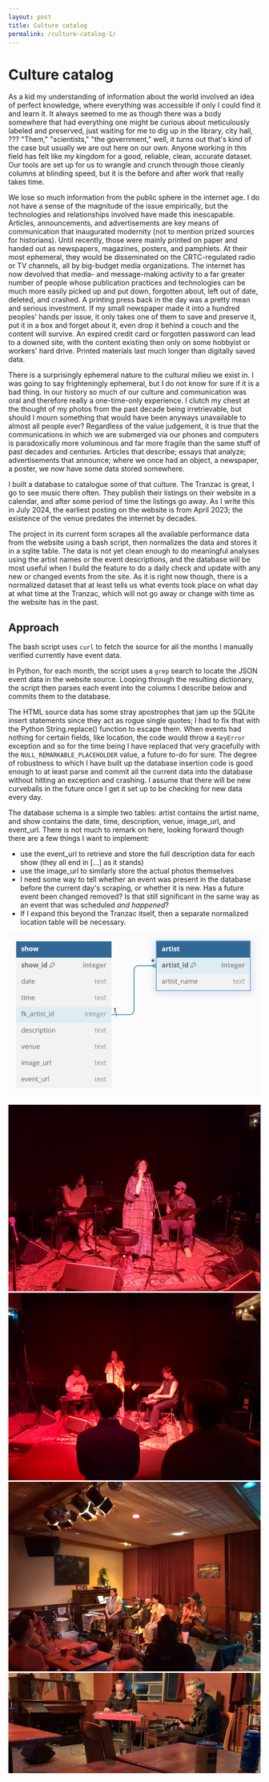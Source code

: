 ```yaml
---
layout: post
title: Culture catalog
permalink: /culture-catalog-1/
---
```


# Culture catalog

As a kid my understanding of information about the world involved an idea of perfect knowledge, where everything was accessible if only I could find it and learn it. It always seemed to me as though there was a body somewhere that had everything one might be curious about meticulously labeled and preserved, just waiting for me to dig up in the library, city hall, ??? "Them," "scientists," "the government," well, it turns out that's kind of the case but usually we are out here on our own. Anyone working in this field has felt like my kingdom for a good, reliable, clean, accurate dataset. Our tools are set up for us to wrangle and crunch through those cleanly columns at blinding speed, but it is the before and after work that really takes time.

We lose so much information from the public sphere in the internet age. I do not have a sense of the magnitude of the issue empirically, but the technologies and relationships involved have made this inescapable. Articles, announcements, and advertisements are key means of communication that inaugurated modernity (not to mention prized sources for historians). Until recently, those were mainly printed on paper and handed out as newspapers, magazines, posters, and pamphlets. At their most ephemeral, they would be disseminated on the CRTC-regulated radio or TV channels, all by big-budget media organizations. The internet has now devolved that media- and message-making activity to a far greater number of people whose publication practices and technologies can be much more easily picked up and put down, forgotten about, left out of date, deleted, and crashed. A printing press back in the day was a pretty mean and serious investment. If my small newspaper made it into a hundred peoples' hands per issue, it only takes one of them to save and preserve it, put it in a box and forget about it, even drop it behind a couch and the content will survive. An expired credit card or forgotten password can lead to a downed site, with the content existing then only on some hobbyist or workers' hard drive. Printed materials last much longer than digitally saved data. 

There is a surprisingly ephemeral nature to the cultural milieu we exist in. I was going to say frighteningly ephemeral, but I do not know for sure if it is a bad thing. In our history so much of our culture and communication was oral and therefore really a one-time-only experience. I clutch my chest at the thought of my photos from the past decade being irretrievable, but should I mourn something that would have been anyways unavailable to almost all people ever? Regardless of the value judgement, it is true that the communications in which we are submerged via our phones and computers is paradoxically more voluminous and far more fragile than the same stuff of past decades and centuries. Articles that describe; essays that analyze; advertisements that announce; where we once had an object, a newspaper, a poster, we now have some data stored somewhere.

I built a database to catalogue some of that culture. The Tranzac is great, I go to see music there often. They publish their listings on their website in a calendar, and after some period of time the listings go away. As I write this in July 2024, the earliest posting on the website is from April 2023; the existence of the venue predates the internet by decades.

The project in its current form scrapes all the available performance data from the website using a bash script, then normalizes the data and stores it in a sqlite table. The data is not yet clean enough to do meaningful analyses using the artist names or the event descriptions, and the database will be most useful when I build the feature to do a daily check and update with any new or changed events from the site. As it is right now though, there is a normalized dataset that at least tells us what events took place on what day at what time at the Tranzac, which will not go away or change with time as the website has in the past.

## Approach
The bash script uses `curl` to fetch the source for all the months I manually verified currently have event data.

In Python, for each month, the script uses a `grep` search to locate the JSON event data in the website source. Looping through the resulting dictionary, the script then parses each event into the columns I describe below and commits them to the database.

The HTML source data has some stray apostrophes that jam up the SQLite insert statements since they act as rogue single quotes; I had to fix that with the Python String.replace() function to escape them. When events had nothing for certain fields, like location, the code would throw a `KeyError` exception and so for the time being I have replaced that very gracefully with the `NULL_REMARKABLE_PLACEHOLDER` value, a future to-do for sure. The degree of robustness to which I have built up the database insertion code is good enough to at least parse and commit all the current data into the database without hitting an exception and crashing. I assume that there will be new curveballs in the future once I get it set up to be checking for new data every day.

The database schema is a simple two tables: artist contains the artist name, and show contains the date, time, description, venue, image_url, and event_url. There is not much to remark on here, looking forward though there are a few things I want to implement:
- use the event_url to retrieve and store the full description data for each show (they all end in [...] as it stands)
- use the image_url to similarly store the actual photos themselves
- I need some way to tell whether an event was present in the database before the current day's scraping, or whether it is new. Has a future event been changed removed? Is that still significant in the same way as an event that was scheduled _and happened_?
- If I expand this beyond the Tranzac itself, then a separate normalized location table will be necessary.

![the entity-relationship diagram describing the database schema](/assets/2024-07-07-entity-relationship-diagram.png)

![Ruth Garbus](/assets/2024-07-07-ruth-garbus.png)
![Bernice](/assets/2024-07-07-bernice.png)
![Sun Milk](/assets/2024-07-07-sun-milk.png)
![Drones over Dufferin](/assets/2024-07-07-drones-over-dufferin.png)
